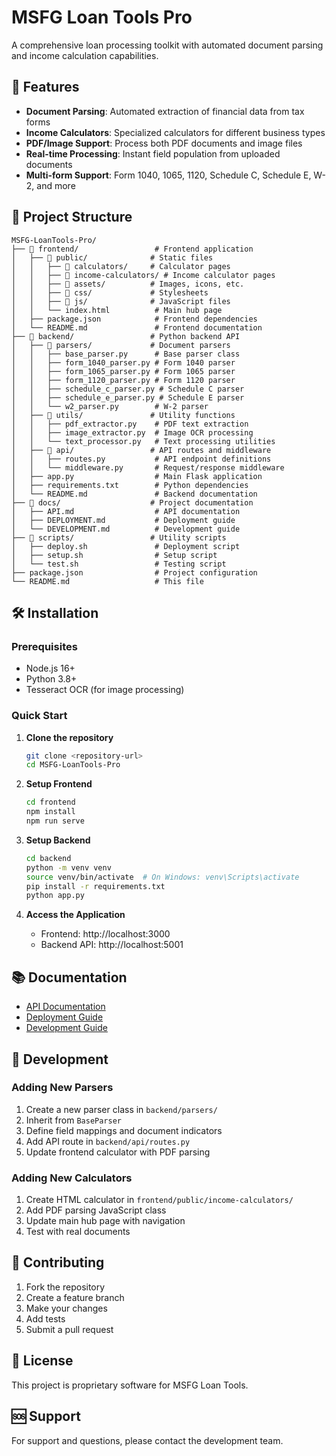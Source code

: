 # MSFG Loan Tools Pro

A comprehensive loan processing toolkit with automated document parsing and income calculation capabilities.

## 🚀 Features

- **Document Parsing**: Automated extraction of financial data from tax forms
- **Income Calculators**: Specialized calculators for different business types
- **PDF/Image Support**: Process both PDF documents and image files
- **Real-time Processing**: Instant field population from uploaded documents
- **Multi-form Support**: Form 1040, 1065, 1120, Schedule C, Schedule E, W-2, and more

## 📁 Project Structure

```
MSFG-LoanTools-Pro/
├── 📁 frontend/                 # Frontend application
│   ├── 📁 public/              # Static files
│   │   ├── 📁 calculators/     # Calculator pages
│   │   ├── 📁 income-calculators/ # Income calculator pages
│   │   ├── 📁 assets/          # Images, icons, etc.
│   │   ├── 📁 css/             # Stylesheets
│   │   ├── 📁 js/              # JavaScript files
│   │   └── index.html          # Main hub page
│   ├── package.json            # Frontend dependencies
│   └── README.md               # Frontend documentation
├── 📁 backend/                 # Python backend API
│   ├── 📁 parsers/             # Document parsers
│   │   ├── base_parser.py      # Base parser class
│   │   ├── form_1040_parser.py # Form 1040 parser
│   │   ├── form_1065_parser.py # Form 1065 parser
│   │   ├── form_1120_parser.py # Form 1120 parser
│   │   ├── schedule_c_parser.py # Schedule C parser
│   │   ├── schedule_e_parser.py # Schedule E parser
│   │   └── w2_parser.py        # W-2 parser
│   ├── 📁 utils/               # Utility functions
│   │   ├── pdf_extractor.py    # PDF text extraction
│   │   ├── image_extractor.py  # Image OCR processing
│   │   └── text_processor.py   # Text processing utilities
│   ├── 📁 api/                 # API routes and middleware
│   │   ├── routes.py           # API endpoint definitions
│   │   └── middleware.py       # Request/response middleware
│   ├── app.py                  # Main Flask application
│   ├── requirements.txt        # Python dependencies
│   └── README.md               # Backend documentation
├── 📁 docs/                    # Project documentation
│   ├── API.md                  # API documentation
│   ├── DEPLOYMENT.md           # Deployment guide
│   └── DEVELOPMENT.md          # Development guide
├── 📁 scripts/                 # Utility scripts
│   ├── deploy.sh               # Deployment script
│   ├── setup.sh                # Setup script
│   └── test.sh                 # Testing script
├── package.json                # Project configuration
└── README.md                   # This file
```

## 🛠️ Installation

### Prerequisites
- Node.js 16+ 
- Python 3.8+
- Tesseract OCR (for image processing)

### Quick Start

1. **Clone the repository**
   ```bash
   git clone <repository-url>
   cd MSFG-LoanTools-Pro
   ```

2. **Setup Frontend**
   ```bash
   cd frontend
   npm install
   npm run serve
   ```

3. **Setup Backend**
   ```bash
   cd backend
   python -m venv venv
   source venv/bin/activate  # On Windows: venv\Scripts\activate
   pip install -r requirements.txt
   python app.py
   ```

4. **Access the Application**
   - Frontend: http://localhost:3000
   - Backend API: http://localhost:5001

## 📚 Documentation

- [API Documentation](docs/API.md)
- [Deployment Guide](docs/DEPLOYMENT.md)
- [Development Guide](docs/DEVELOPMENT.md)

## 🔧 Development

### Adding New Parsers

1. Create a new parser class in `backend/parsers/`
2. Inherit from `BaseParser`
3. Define field mappings and document indicators
4. Add API route in `backend/api/routes.py`
5. Update frontend calculator with PDF parsing

### Adding New Calculators

1. Create HTML calculator in `frontend/public/income-calculators/`
2. Add PDF parsing JavaScript class
3. Update main hub page with navigation
4. Test with real documents

## 🤝 Contributing

1. Fork the repository
2. Create a feature branch
3. Make your changes
4. Add tests
5. Submit a pull request

## 📄 License

This project is proprietary software for MSFG Loan Tools.

## 🆘 Support

For support and questions, please contact the development team.


